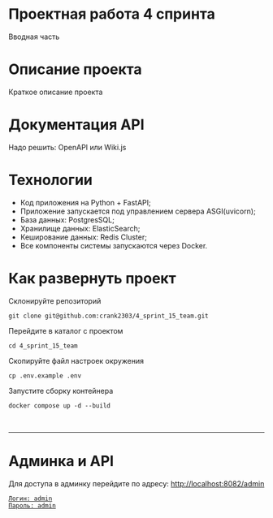# Проектная работа 4 спринта
Вводная часть

# Описание проекта
Краткое описание проекта

# Документация API
Надо решить: OpenAPI или Wiki.js

# Технологии
- Код приложения на Python + FastAPI;
- Приложение запускается под управлением сервера ASGI(uvicorn);
- База данных: PostgresSQL;
- Хранилище данных: ElasticSearch;
- Кеширование данных: Redis Cluster;
- Все компоненты системы запускаются через Docker.

# Как развернуть проект

Склонируйте репозиторий
```
git clone git@github.com:crank2303/4_sprint_15_team.git
```

Перейдите в каталог с проектом
```
cd 4_sprint_15_team
```

Скопируйте файл настроек окружения
```
cp .env.example .env
```

Запустите сборку контейнера
```
docker compose up -d --build
```
<br>
<hr>

# Админка и API
Для доступа в админку перейдите по адресу: 
<a href="http://localhost:8082/admin">http://localhost:8082/admin
```
Логин: admin
Пароль: admin
```
